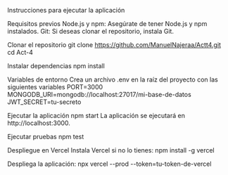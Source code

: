 Instrucciones para ejecutar la aplicación


Requisitos previos
Node.js y npm: Asegúrate de tener Node.js y npm instalados.
Git: Si deseas clonar el repositorio, instala Git.


Clonar el repositorio
git clone https://github.com/ManuelNajeraa/Actt4.git
cd Act-4


Instalar dependencias
npm install


Variables de entorno
Crea un archivo .env en la raíz del proyecto con las siguientes variables
PORT=3000
MONGODB_URI=mongodb://localhost:27017/mi-base-de-datos
JWT_SECRET=tu-secreto


Ejecutar la aplicación
npm start
La aplicación se ejecutará en http://localhost:3000.


Ejecutar pruebas
npm test


Despliegue en Vercel
Instala Vercel si no lo tienes:
npm install -g vercel


Despliega la aplicación:
npx vercel --prod --token=tu-token-de-vercel
